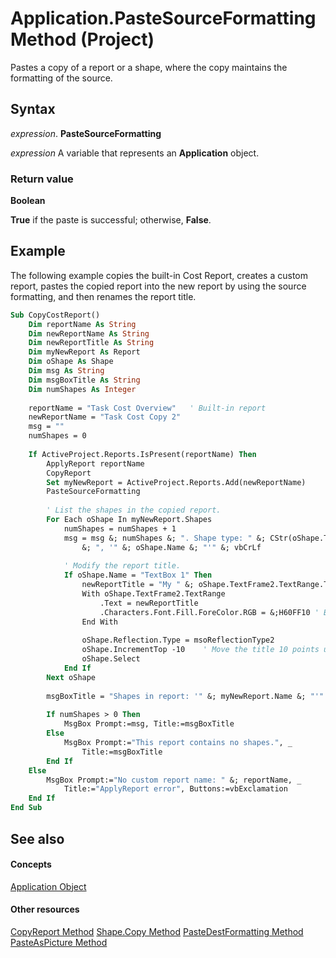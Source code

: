 
# Application.PasteSourceFormatting Method (Project)
Pastes a copy of a report or a shape, where the copy maintains the formatting of the source.

## Syntax

 _expression_. **PasteSourceFormatting**

 _expression_ A variable that represents an **Application** object.


### Return value

 **Boolean**

 **True** if the paste is successful; otherwise, **False**.


## Example

The following example copies the built-in Cost Report, creates a custom report, pastes the copied report into the new report by using the source formatting, and then renames the report title.


```vb
Sub CopyCostReport()
    Dim reportName As String
    Dim newReportName As String
    Dim newReportTitle As String
    Dim myNewReport As Report
    Dim oShape As Shape
    Dim msg As String
    Dim msgBoxTitle As String
    Dim numShapes As Integer
    
    reportName = "Task Cost Overview"   ' Built-in report
    newReportName = "Task Cost Copy 2"
    msg = ""
    numShapes = 0
    
    If ActiveProject.Reports.IsPresent(reportName) Then
        ApplyReport reportName
        CopyReport
        Set myNewReport = ActiveProject.Reports.Add(newReportName)
        PasteSourceFormatting
        
        ' List the shapes in the copied report.
        For Each oShape In myNewReport.Shapes
            numShapes = numShapes + 1
            msg = msg &; numShapes &; ". Shape type: " &; CStr(oShape.Type) _
                &; ", '" &; oShape.Name &; "'" &; vbCrLf
            
            ' Modify the report title.
            If oShape.Name = "TextBox 1" Then
                newReportTitle = "My " &; oShape.TextFrame2.TextRange.Text
                With oShape.TextFrame2.TextRange
                    .Text = newReportTitle
                    .Characters.Font.Fill.ForeColor.RGB = &;H60FF10 ' Bluish green.
                End With
                
                oShape.Reflection.Type = msoReflectionType2
                oShape.IncrementTop -10    ' Move the title 10 points up.
                oShape.Select
            End If
        Next oShape
        
        msgBoxTitle = "Shapes in report: '" &; myNewReport.Name &; "'"
                
        If numShapes > 0 Then
            MsgBox Prompt:=msg, Title:=msgBoxTitle
        Else
            MsgBox Prompt:="This report contains no shapes.", _
                Title:=msgBoxTitle
        End If
    Else
        MsgBox Prompt:="No custom report name: " &; reportName, _
            Title:="ApplyReport error", Buttons:=vbExclamation
    End If
End Sub
```


## See also


#### Concepts


[Application Object](8eb91712-7784-a102-38c0-19bb056c27e9.md)
#### Other resources


[CopyReport Method](9f1e59d5-a2a5-4c8f-1c01-b1c63046558d.md)
[Shape.Copy Method](4dd8511b-b4e9-6af7-bb33-f56874236452.md)
[PasteDestFormatting Method](4a56bb42-d3d7-fcad-d361-63135e23fc3a.md)
[PasteAsPicture Method](06b85596-281a-b77d-56d1-8c4283a4dba7.md)